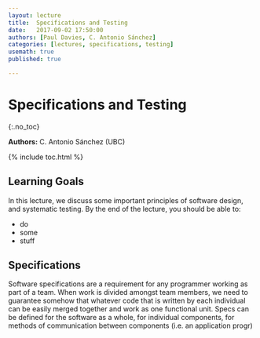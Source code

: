 ```yaml
---
layout: lecture
title:  Specifications and Testing
date:   2017-09-02 17:50:00
authors: [Paul Davies, C. Antonio Sánchez]
categories: [lectures, specifications, testing]
usemath: true
published: true

---
```


# Specifications and Testing
{:.no_toc}

**Authors:** C. Antonio Sánchez (UBC)

{% include toc.html %}

## Learning Goals

In this lecture, we discuss some important principles of software design, and systematic testing.  By the end of the lecture, you should be able to:

- do
- some
- stuff

## Specifications

Software specifications are a requirement for any programmer working as part of a team.  When work is divided amongst team members, we need to guarantee somehow that whatever code that is written by each individual can be easily merged together and work as one functional unit.  Specs can be defined for the software as a whole, for individual components, for methods of communication between components (i.e. an application progr)